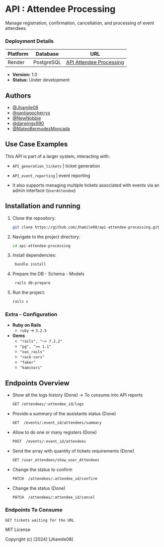 # API : Attendee Processing

Manage registration, confirmation, cancellation, and processing of event attendees.
  
### Deployment Details

| Platform       | Database       | URL                                                                 |
|----------------|----------------|---------------------------------------------------------------------|
| Render         | PostgreSQL     | [API Attendee Processing](https://api-attendee-processing.onrender.com/docs) |

- **Version:** 1.0  
- **Status:** Under development

## Authors 
- [@Jhamile08](https://github.com/Jhamile08)
- [@santiagocherrys](https://github.com/santiagocherrys)
- [@NewNobbie](https://github.com/NewNobbie)
- [@darwingx990](https://github.com/darwingx990)
- [@MateoBermudezMoncada](https://github.com/MateoBermudezMoncada)

## Use Case Examples
  This API is part of a larger system, interacting with:
  - `API_generation_tickets` | ticket generation
    
  - `API_event_reporting` | event reporting

  - It also supports managing multiple tickets associated with events via an admin interface (`UserAttendee`)

## Installation and running

1. Clone the repository:  
   ```bash
   git clone https://github.com/Jhamile08/api-attendee-processing.git
2. Navigate to the project directory:  
   ```bash
   cd api-attendee-processing
3. Install dependencies:
   ```bash
    bundle install
4. Prepare the DB - Schema - Models
   ```bash
    rails db:prepare
5. Run the project:
   ```bash
   rails s

### Extra - Configuration 
- **Ruby on Rails**
  - `ruby` -> `3.2.5`
- **Gems**  
  - `"rails", "~> 7.2.2"`
  - `"pg", ">= 1.1"`
  - `"oas_rails"`
  - `"rack-cors"`
  - `"faker"`
  - `"kaminari"`
    
## Endpoints Overview
- Show all the logs history (Done) -> To consume into API reports
    ```bash
    GET	/attendees/:attendee_id/logs
- Provide a summary of the assistants status (Done)
    ```bash
    GET  /events/:event_id/attendees/summary 
- Allow to do one or many registers (Done)
    ```bash
    POST  /events/:event_id/attendees 
- Send the array with quantity of tickets requirements   (Done)
    ```bash
    GET	/user_attendees/show_user_Attendees
- Change the status to confirm
    ```bash
    PATCH  /attendees/:attendee_id/confirm
- Change the status (Done) 
    ```bash
    PATCH  /attendees/:attendee_id/cancel


### Endpoints To Consume
    GET tickets waiting for the URL


MIT License

Copyright (c) [2024] [Jhamile08]

